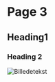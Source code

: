 # Page 3

## Heading1

### Heading 2

![Billedetekst](../.gitbook/assets/steps-send\_notification/step-0.png)

